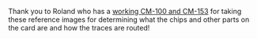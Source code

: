 Thank you to Roland who has a [working CM-100 and CM-153](https://www.youtube.com/watch?v=fj-uSWg0LOY) for taking these reference images for determining what the chips and other parts on the card are and how the traces are routed!
